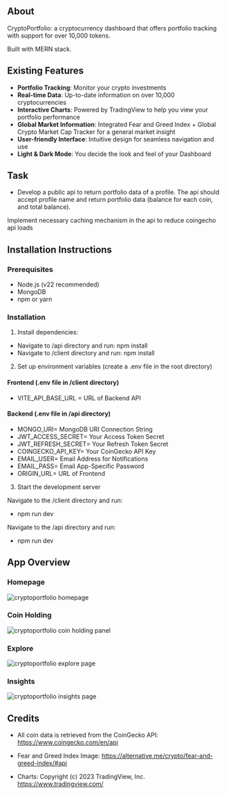 ## About

CryptoPortfolio: a cryptocurrency dashboard that offers portfolio tracking with support for over 10,000 tokens.

Built with MERN stack.

## Existing Features

- **Portfolio Tracking**: Monitor your crypto investments
- **Real-time Data**: Up-to-date information on over 10,000 cryptocurrencies
- **Interactive Charts**: Powered by TradingView to help you view your portfolio performance
- **Global Market Information**: Integrated Fear and Greed Index + Global Crypto Market Cap Tracker for a general market insight
- **User-friendly Interface**: Intuitive design for seamless navigation and use
- **Light & Dark Mode**: You decide the look and feel of your Dashboard

## Task

- Develop a public api to return portfolio data of a profile. The api should accept profile name and return portfolio data (balance for each coin, and total balance).

Implement necessary caching mechanism in the api to reduce coingecho api loads

## Installation Instructions

### Prerequisites

- Node.js (v22 recommended)
- MongoDB
- npm or yarn

### Installation

1. Install dependencies:

- Navigate to /api directory and run:
npm install
- Navigate to /client directory and run:
npm install

2. Set up environment variables (create a .env file in the root directory)

#### Frontend (.env file in /client directory)

- VITE_API_BASE_URL = URL of Backend API

#### Backend (.env file in /api directory)

- MONGO_URI= MongoDB URI Connection String
- JWT_ACCESS_SECRET= Your Access Token Secret
- JWT_REFRESH_SECRET= Your Refresh Token Secret
- COINGECKO_API_KEY= Your CoinGecko API Key
- EMAIL_USER= Email Address for Notifications
- EMAIL_PASS= Email App-Specific Password
- ORIGIN_URL= URL of Frontend

3. Start the development server

Navigate to the /client directory and run:

- npm run dev

Navigate to the /api directory and run:

- npm run dev

## App Overview

### Homepage

![cryptoportfolio homepage](./public/desktop-final-1.png)

### Coin Holding

![cryptoportfolio coin holding panel](./public/desktop-final-2.png)

### Explore

![cryptoportfolio explore page](./public/desktop-final-3.png)

### Insights

![cryptoportfolio insights page](./public/desktop-final-4.png)

## Credits

- All coin data is retrieved from the CoinGecko API:
  https://www.coingecko.com/en/api

- Fear and Greed Index Image:
  https://alternative.me/crypto/fear-and-greed-index/#api

- Charts:
  Copyright (с) 2023 TradingView, Inc. https://www.tradingview.com/
